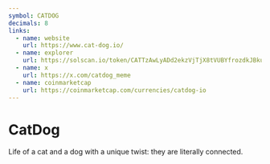 ```yaml
---
symbol: CATDOG
decimals: 8
links:
  - name: website
    url: https://www.cat-dog.io/
  - name: explorer
    url: https://solscan.io/token/CATTzAwLyADd2ekzVjTjX8tVUBYfrozdkJBkutJggdB7
  - name: x
    url: https://x.com/catdog_meme
  - name: coinmarketcap
    url: https://coinmarketcap.com/currencies/catdog-io
---
```


# CatDog

Life of a cat and a dog with a unique twist: they are literally connected.

